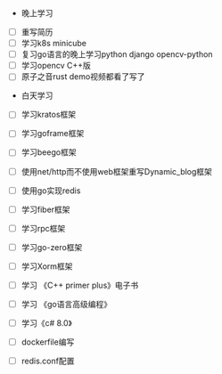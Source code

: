 + 晚上学习

- [ ] 重写简历
- [ ] 学习k8s minicube
- [ ] 复习go语言的晚上学习python django opencv-python
- [ ] 学习opencv C++版
- [ ] 原子之音rust demo视频都看了写了

+ 白天学习

- [ ] 学习kratos框架

- [ ] 学习goframe框架

- [ ] 学习beego框架

- [ ] 使用net/http而不使用web框架重写Dynamic_blog框架

- [ ] 使用go实现redis

- [ ] 学习fiber框架

- [ ] 学习rpc框架

- [ ] 学习go-zero框架

- [ ] 学习Xorm框架

- [ ] 学习 《C++ primer plus》电子书

- [ ] 学习 《go语言高级编程》

- [ ] 学习《c# 8.0》

- [ ] dockerfile编写

- [ ] redis.conf配置

  
  
  


